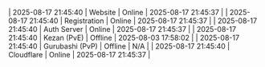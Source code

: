 | 2025-08-17 21:45:40 | Website | Online | 2025-08-17 21:45:37 |
| 2025-08-17 21:45:40 | Registration | Online | 2025-08-17 21:45:37 |
| 2025-08-17 21:45:40 | Auth Server | Online | 2025-08-17 21:45:37 |
| 2025-08-17 21:45:40 | Kezan (PvE) | Offline | 2025-08-03 17:58:02 |
| 2025-08-17 21:45:40 | Gurubashi (PvP) | Offline | N/A |
| 2025-08-17 21:45:40 | Cloudflare | Online | 2025-08-17 21:45:37 |

